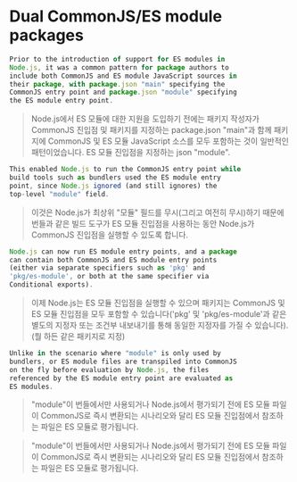 # Dual CommonJS/ES module packages

```jsx
Prior to the introduction of support for ES modules in 
Node.js, it was a common pattern for package authors to 
include both CommonJS and ES module JavaScript sources in 
their package, with package.json "main" specifying the 
CommonJS entry point and package.json "module" specifying 
the ES module entry point.
```

> Node.js에서 ES 모듈에 대한 지원을 도입하기 전에는 패키지 작성자가 CommonJS 진입점 및 패키지를 지정하는 package.json "main"과 함께 패키지에 CommonJS 및 ES 모듈 JavaScript 소스를 모두 포함하는 것이 일반적인 패턴이었습니다. ES 모듈 진입점을 지정하는 json "module".
> 

```jsx
This enabled Node.js to run the CommonJS entry point while 
build tools such as bundlers used the ES module entry 
point, since Node.js ignored (and still ignores) the 
top-level "module" field.
```

> 이것은 Node.js가 최상위 "모듈" 필드를 무시(그리고 여전히 무시)하기 때문에 번들과 같은 빌드 도구가 ES 모듈 진입점을 사용하는 동안 Node.js가 CommonJS 진입점을 실행할 수 있도록 합니다.
> 

```jsx
Node.js can now run ES module entry points, and a package 
can contain both CommonJS and ES module entry points 
(either via separate specifiers such as 'pkg' and 
'pkg/es-module', or both at the same specifier via 
Conditional exports).
```

> 이제 Node.js는 ES 모듈 진입점을 실행할 수 있으며 패키지는 CommonJS 및 ES 모듈 진입점을 모두 포함할 수 있습니다('pkg' 및 'pkg/es-module'과 같은 별도의 지정자 또는 조건부 내보내기를 통해 동일한 지정자를 가질 수 있습니다). (뭘 하든 같은 패키지로 지정)
> 

```jsx
Unlike in the scenario where "module" is only used by 
bundlers, or ES module files are transpiled into CommonJS 
on the fly before evaluation by Node.js, the files 
referenced by the ES module entry point are evaluated as 
ES modules.
```

> "module"이 번들에서만 사용되거나 Node.js에서 평가되기 전에 ES 모듈 파일이 CommonJS로 즉시 변환되는 시나리오와 달리 ES 모듈 진입점에서 참조하는 파일은 ES 모듈로 평가됩니다.
> 

> "module"이 번들에서만 사용되거나 Node.js에서 평가되기 전에 ES 모듈 파일이 CommonJS로 즉시 변환되는 시나리오와 달리 ES 모듈 진입점에서 참조하는 파일은 ES 모듈로 평가됩니다.
>